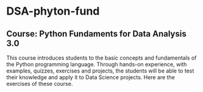 # DSA-phyton-fund
## Course: Python Fundaments for Data Analysis 3.0
This course introduces students to the basic concepts and fundamentals of the Python programming language. Through hands-on experience, with examples, quizzes, exercises and projects, the students will be able to test their knowledge and apply it to Data Science projects. Here are the exercises of these course.

